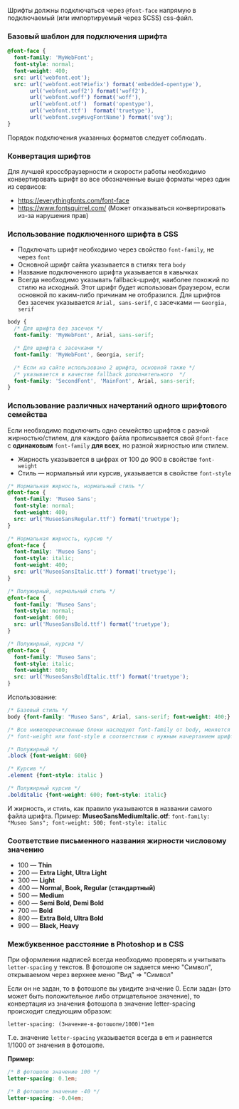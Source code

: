 Шрифты должны подключаться через `@font-face` напрямую в подключаемый (или импортируемый через SCSS) css-файл.

### Базовый шаблон для подключения шрифта

```scss
@font-face {
  font-family: 'MyWebFont';
  font-style: normal;
  font-weight: 400;
  src: url('webfont.eot');
  src: url('webfont.eot?#iefix') format('embedded-opentype'),
       url('webfont.woff2') format('woff2'),
       url('webfont.woff') format('woff'),
       url('webfont.otf')  format('opentype'),
       url('webfont.ttf')  format('truetype'),
       url('webfont.svg#svgFontName') format('svg');
}
```

Порядок подключения указанных форматов следует соблюдать.

### Конвертация шрифтов

Для лучшей кроссбраузерности и скорости работы необходимо конвертировать шрифт во все обозначенные выше форматы через один из сервисов:

* https://everythingfonts.com/font-face
* https://www.fontsquirrel.com/ (Может отказываться конвертировать из-за нарушения прав)

### Использование подключенного шрифта в CSS

* Подключать шрифт необходимо через свойство `font-family`, не через `font`
* Основной шрифт сайта указывается в стилях тега `body`
* Название подключенного шрифта указывается в кавычках
* Всегда необходимо указывать fallback-шрифт, наиболее похожий по стилю на исходный. Этот шрифт будет использован браузером, если основной по каким-либо причинам не отобразился. Для шрифтов без засечек указывается `Arial, sans-serif`, с засечками — `Georgia, serif`

```scss
body {
  /* Для шрифта без засечек */
  font-family: 'MyWebFont', Arial, sans-serif;

  /* Для шрифта с засечками */
  font-family: 'MyWebFont', Georgia, serif;

  /* Если на сайте использовано 2 шрифта, основной также */
  /* указывается в качестве fallback дополнительного  */
  font-family: 'SecondFont', 'MainFont', Arial, sans-serif;
}
```

### Использование различных начертаний одного шрифтового семейства

Если необходимо подключить одно семейство шрифтов с разной жирностью/стилем, для каждого файла прописывается свой `@font-face` с **одинаковым** `font-family` **для всех**, но разной жирностью или стилем.

* Жирность указывается в цифрах от 100 до 900 в свойстве `font-weight`
* Стиль — нормальный или курсив, указывается в свойстве `font-style`

```scss
/* Нормальная жирность, нормальный стиль */
@font-face {
  font-family: 'Museo Sans';
  font-style: normal;
  font-weight: 400;
  src: url('MuseoSansRegular.ttf') format('truetype');
}

/* Нормальная жирность, курсив */
@font-face {
  font-family: 'Museo Sans';
  font-style: italic;
  font-weight: 400;
  src: url('MuseoSansItalic.ttf') format('truetype');
}

/* Полужирный, нормальный стиль */
@font-face {
  font-family: 'Museo Sans';
  font-style: normal;
  font-weight: 600;
  src: url('MuseoSansBold.ttf') format('truetype');
}

/* Полужирный, курсив */
@font-face {
  font-family: 'Museo Sans';
  font-style: italic;
  font-weight: 600;
  src: url('MuseoSansBoldItalic.ttf') format('truetype');
}
```

Использование:

```scss
/* Базовый стиль */ 
body {font-family: "Museo Sans", Arial, sans-serif; font-weight: 400;}

/* Все нижеперечисленные блоки наследуют font-family от body, меняется только */
/* font-weight или font-style в соответствии с нужным начертанием шрифта */

/* Полужирный */ 
.block {font-weight: 600}

/* Курсив */
.element {font-style: italic }

/* Полужирный курсив */ 
.bolditalic {font-weight: 600; font-style: italic}
```

И жирность, и стиль, как правило указываются в названии самого файла шрифта.
Пример: **MuseoSansMediumItalic.otf**: `font-family: "Museo Sans"; font-weight: 500; font-style: italic`

### Соответствие письменного названия жирности числовому значению

* 100 — **Thin**
* 200 — **Extra Light, Ultra Light**
* 300 — **Light**
* 400 — **Normal, Book, Regular (стандартный)**
* 500 — **Medium**
* 600 — **Semi Bold, Demi Bold**
* 700 — **Bold**
* 800 — **Extra Bold, Ultra Bold**
* 900 — **Black, Heavy**

### Межбуквенное расстояние в Photoshop и в CSS

При оформлении надписей всегда необходимо проверять и учитывать `letter-spacing` у текстов. В фотошопе он задается меню "Символ", открываемом через верхнее меню "Вид" => "Символ"

Если он не задан, то в фотошопе вы увидите значение 0. Если задан (это может быть положительное либо отрицательное значение), то конвертация из значения фотошопа в значение letter-spacing происходит следующим образом:

`letter-spacing: (Значение-в-фотошопе/1000)*1em`

Т.е. значение `letter-spacing` указывается всегда в em и равняется 1/1000 от значения в фотошопе.

**Пример:**

```scss
/* В фотошопе значение 100 */
letter-spacing: 0.1em;

/* В фотошопе значение -40 */
letter-spacing: -0.04em;
```
